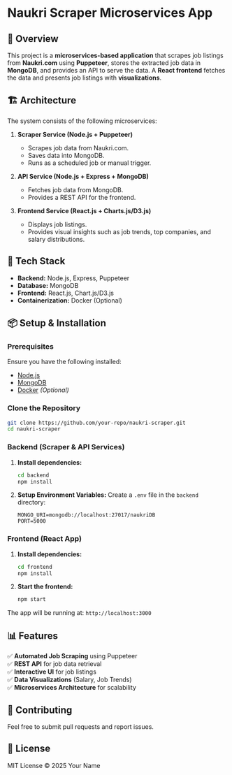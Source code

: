 # Naukri Scraper Microservices App

## 📌 Overview
This project is a **microservices-based application** that scrapes job listings from **Naukri.com** using **Puppeteer**, stores the extracted job data in **MongoDB**, and provides an API to serve the data. A **React frontend** fetches the data and presents job listings with **visualizations**.

## 🏗️ Architecture
The system consists of the following microservices:

1. **Scraper Service (Node.js + Puppeteer)**
   - Scrapes job data from Naukri.com.
   - Saves data into MongoDB.
   - Runs as a scheduled job or manual trigger.

2. **API Service (Node.js + Express + MongoDB)**
   - Fetches job data from MongoDB.
   - Provides a REST API for the frontend.

3. **Frontend Service (React.js + Charts.js/D3.js)**
   - Displays job listings.
   - Provides visual insights such as job trends, top companies, and salary distributions.

## 🚀 Tech Stack
- **Backend:** Node.js, Express, Puppeteer
- **Database:** MongoDB
- **Frontend:** React.js, Chart.js/D3.js
- **Containerization:** Docker (Optional)

## 📦 Setup & Installation

### Prerequisites
Ensure you have the following installed:
- [Node.js](https://nodejs.org/)
- [MongoDB](https://www.mongodb.com/)
- [Docker](https://www.docker.com/) *(Optional)*

### Clone the Repository
```sh
git clone https://github.com/your-repo/naukri-scraper.git
cd naukri-scraper
```

### Backend (Scraper & API Services)
1. **Install dependencies:**
   ```sh
   cd backend
   npm install
   ```
2. **Setup Environment Variables:**
   Create a `.env` file in the `backend` directory:
   ```env
   MONGO_URI=mongodb://localhost:27017/naukriDB
   PORT=5000
   ```
### Frontend (React App)
1. **Install dependencies:**
   ```sh
   cd frontend
   npm install
   ```
2. **Start the frontend:**
   ```sh
   npm start
   ```

The app will be running at: `http://localhost:3000`

## 📊 Features
✅ **Automated Job Scraping** using Puppeteer  
✅ **REST API** for job data retrieval  
✅ **Interactive UI** for job listings  
✅ **Data Visualizations** (Salary, Job Trends)  
✅ **Microservices Architecture** for scalability  

## 🤝 Contributing
Feel free to submit pull requests and report issues.

## 📜 License
MIT License © 2025 Your Name

